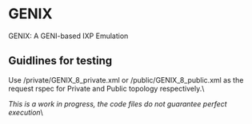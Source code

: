 # GENIX
GENIX: A GENI-based IXP Emulation

## Guidlines for testing
Use /private/GENIX_8_private.xml or /public/GENIX_8_public.xml as the request rspec for Private and Public topology respectively.\

*This is a work in progress, the code files do not guarantee perfect execution*\
